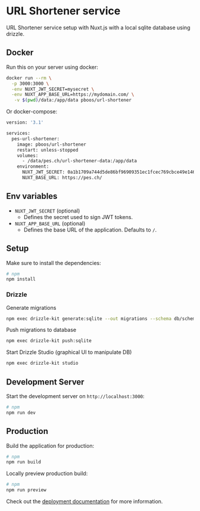 # URL Shortener service

URL Shortener service setup with Nuxt.js with a local sqlite database using drizzle.

## Docker

Run this on your server using docker:
```bash
docker run --rm \
  -p 3000:3000 \
  -env NUXT_JWT_SECRET=mysecret \
  -env NUXT_APP_BASE_URL=https://mydomain.com/ \
   -v $(pwd)/data:/app/data pboos/url-shortener
```

Or docker-compose:
```bash
version: '3.1'

services:
  pes-url-shortener:
    image: pboos/url-shortener
    restart: unless-stopped
    volumes:
      - /data/pes.ch/url-shortener-data:/app/data
    environment:
      NUXT_JWT_SECRET: 0a1b1709a744d5de86bf96909351ec1fcec769cbce49e146ac69b3a95736acbb
      NUXT_BASE_URL: https://pes.ch/
```

## Env variables

- `NUXT_JWT_SECRET` (optional)
  - Defines the secret used to sign JWT tokens.
- `NUXT_APP_BASE_URL` (optional)
  - Defines the base URL of the application. Defaults to `/`.

## Setup

Make sure to install the dependencies:

```bash
# npm
npm install
```

### Drizzle

Generate migrations

```bash
npm exec drizzle-kit generate:sqlite --out migrations --schema db/schema.ts
```

Push migrations to database

```bash
npm exec drizzle-kit push:sqlite
```

Start Drizzle Studio (graphical UI to manipulate DB)

```bash
npm exec drizzle-kit studio
```

## Development Server

Start the development server on `http://localhost:3000`:

```bash
# npm
npm run dev
```

## Production

Build the application for production:

```bash
# npm
npm run build
```

Locally preview production build:

```bash
# npm
npm run preview
```

Check out the [deployment documentation](https://nuxt.com/docs/getting-started/deployment) for more information.
